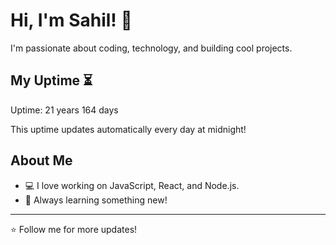 # Hi, I'm Sahil! 👋

I'm passionate about coding, technology, and building cool projects.

## My Uptime ⏳
Uptime: 21 years 164 days

This uptime updates automatically every day at midnight!

## About Me
- 💻 I love working on JavaScript, React, and Node.js.
- 🎯 Always learning something new!

---

⭐️ Follow me for more updates!
